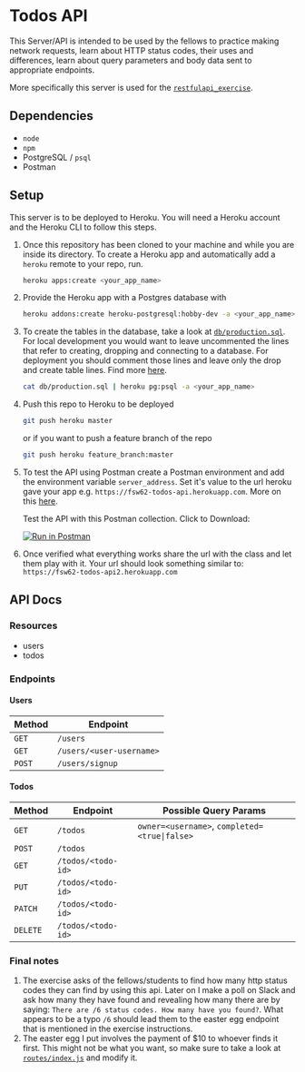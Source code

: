 # Todos API
This Server/API is intended to be used by the fellows to practice making network requests, learn about HTTP status codes, their uses and differences, learn about query parameters and body data sent to appropriate endpoints. 

More specifically this server is used for the [`restfulapi_exercise`](https://github.com/joinpursuit/restfulapi_exercise).

## Dependencies
  * `node`
  * `npm`
  * PostgreSQL / `psql`
  * Postman

## Setup
This server is to be deployed to Heroku. You will need a Heroku account and the Heroku
CLI to follow this steps.

1. Once this repository has been cloned to your machine and while you are inside its
directory. To create a Heroku app and automatically add a `heroku` remote to your repo, run. 
    ```sh
    heroku apps:create <your_app_name>
    ```

2. Provide the Heroku app with a Postgres database with
    ```sh
    heroku addons:create heroku-postgresql:hobby-dev -a <your_app_name>
    ```

3. To create the tables in the database, take a look at [`db/production.sql`](db/production.sql). For local development you would want to leave uncommented the lines that refer to creating, dropping and connecting to a database. For deployment you should comment those lines and leave only the drop and create table lines. Find more [here](https://devcenter.heroku.com/articles/heroku-postgresql).
    ```sh
    cat db/production.sql | heroku pg:psql -a <your_app_name>
    ```

4. Push this repo to Heroku to be deployed
    ```sh
    git push heroku master 
    ```
    or if you want to push a feature branch of the repo
    ```sh
    git push heroku feature_branch:master
    ```
5. To test the API using Postman create a Postman environment and add the environment variable `server_address`. Set it's value to the url heroku gave your app e.g. `https://fsw62-todos-api.herokuapp.com`. More on this [here](https://learning.getpostman.com/docs/postman/environments_and_globals/intro_to_environments_and_globals/).

    Test the API with this Postman collection. Click to Download: 
    
    [![Run in Postman](https://run.pstmn.io/button.svg)](https://app.getpostman.com/run-collection/2db327bfd6ea8e58ddbe)

6. Once verified what everything works share the url with the class and let them play with it. Your url should look something similar to: `https://fsw62-todos-api2.herokuapp.com`

## API Docs

### Resources
* users
* todos

### Endpoints

#### Users
| Method | Endpoint                 | 
|--------|--------------------------|
| `GET`  | `/users`                 |
| `GET`  | `/users/<user-username>` |
| `POST` | `/users/signup`          |

#### Todos
| Method   | Endpoint           | Possible Query Params |
|----------|--------------------|-----------------------|
| `GET`    | `/todos`           | `owner=<username>`, `completed=<true\|false>`
| `POST`   | `/todos`           ||
| `GET`    | `/todos/<todo-id>` ||
| `PUT`    | `/todos/<todo-id>` ||
| `PATCH`  | `/todos/<todo-id>` ||
| `DELETE` | `/todos/<todo-id>` ||

### Final notes
1. The exercise asks of the fellows/students to find how many http status codes they can find by using this api. Later on I make a poll on Slack and ask how many they have found and revealing how many there are by saying: `There are /6 status codes. How many have you found?`. What appears to be a typo `/6` should lead them to the easter egg endpoint that is mentioned in the exercise instructions.
2. The easter egg I put involves the payment of $10 to whoever finds it first. This might not be what you want, so make sure to take a look at [`routes/index.js`](routes/index.js) and modify it.

